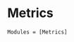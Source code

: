 <!--
category: "visualization"
difficulty: "advanced"
topics: [visualization]
last_updated: "2025-10-04"
-->

# Metrics

```@autodocs
Modules = [Metrics]
```

